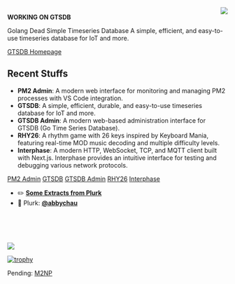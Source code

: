 <img align="right" src="https://github-readme-stats.vercel.app/api?username=abbychau&show_icons=true&hide_title=true" />



**WORKING ON GTSDB**

Golang Dead Simple Timeseries Database
A simple, efficient, and easy-to-use timeseries database for IoT and more.

[GTSDB Homepage](https://gtsdb.abby.md/)


## Recent Stuffs

- **PM2 Admin**: A modern web interface for monitoring and managing PM2 processes with VS Code integration.
- **GTSDB**: A simple, efficient, durable, and easy-to-use timeseries database for IoT and more.
- **GTSDB Admin**: A modern web-based administration interface for GTSDB (Go Time Series Database).
- **RHY26**: A rhythm game with 26 keys inspired by Keyboard Mania, featuring real-time MOD music decoding and multiple difficulty levels.
- **Interphase**: A modern HTTP, WebSocket, TCP, and MQTT client built with Next.js. Interphase provides an intuitive interface for testing and debugging various network protocols.

[PM2 Admin](https://github.com/abbychau/pm2-admin)
[GTSDB](https://gtsdb.abby.md/)
[GTSDB Admin](https://github.com/abbychau/gtsdb-admin)
[RHY26](https://abbychau.itch.io/rhy26)
[Interphase](https://github.com/abbychau/interphase)







- :pencil2:	**[Some Extracts from Plurk](https://abby.md)**
- :star2:	Plurk: **[@abbychau](https://www.plurk.com/abbychau)**

<br />
<br />
<br />
<br />

<img src="https://abbychau.github.io/_resources/6c8706ded67b45578688005ca4d387af.png" />

[![trophy](https://github-profile-trophy.vercel.app/?username=ryo-ma)](https://github.com/ryo-ma/github-profile-trophy)


Pending:
[M2NP](https://github.com/m2np-Development-Group/m2npapp)

